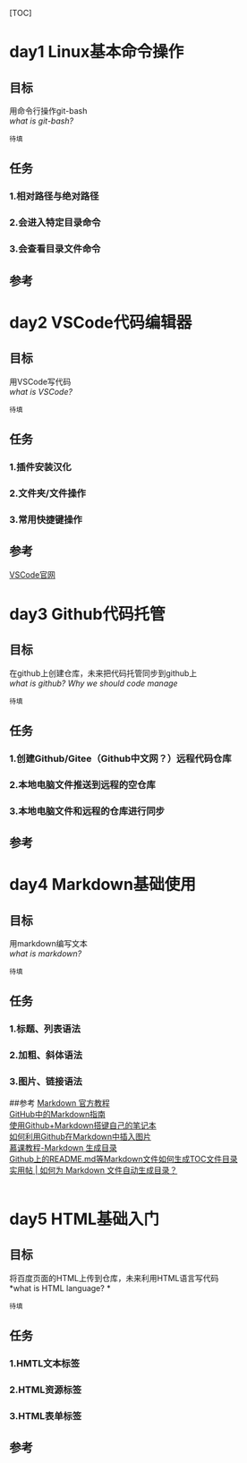 [TOC]

# day1 Linux基本命令操作
## 目标
用命令行操作git-bash<br>
*what is git-bash?*
```
待填
```
## 任务
### 1.相对路径与绝对路径
### 2.会进入特定目录命令
### 3.会查看目录文件命令
## 参考


# day2 VSCode代码编辑器
## 目标
用VSCode写代码<br>
*what is VSCode?*
```
待填
```
## 任务
### 1.插件安装汉化
### 2.文件夹/文件操作
### 3.常用快捷键操作
## 参考
[VSCode官网](https://code.visualstudio.com/download)<br>

# day3 Github代码托管
## 目标
在github上创建仓库，未来把代码托管同步到github上<br>
*what is github? Why we should code manage*
```
待填
```
## 任务
### 1.创建Github/Gitee（Github中文网？）远程代码仓库
### 2.本地电脑文件推送到远程的空仓库
### 3.本地电脑文件和远程的仓库进行同步
## 参考

# day4 Markdown基础使用
## 目标
用markdown编写文本<br>
*what is markdown?*
```
待填
```
## 任务
### 1.标题、列表语法
### 2.加粗、斜体语法
### 3.图片、链接语法
##参考
[Markdown 官方教程](https://markdown.com.cn/basic-syntax/links.html)<br>
[GitHub中的Markdown指南](https://blog.csdn.net/Marco___/article/details/90344592)<br>
[使用Github+Markdown搭键自己的笔记本](https://blog.csdn.net/ZM_Yang/article/details/105617607)<br>
[如何利用Github在Markdown中插入图片](https://www.jianshu.com/p/c7618a53454f)<br>
[慕课教程-Markdown 生成目录](https://www.imooc.com/wiki/markdownlesson/markdowntoc.html)<br>
[Github上的README.md等Markdown文件如何生成TOC文件目录](https://blog.csdn.net/qq_40177015/article/details/113894048)<br>
[实用帖 | 如何为 Markdown 文件自动生成目录？](https://zhuanlan.zhihu.com/p/31125442)<br>
[]()<br>


# day5 HTML基础入门
## 目标
将百度页面的HTML上传到仓库，未来利用HTML语言写代码<br>
*what is HTML language? *
```
待填
```
## 任务
### 1.HMTL文本标签
### 2.HTML资源标签
### 3.HTML表单标签
## 参考
